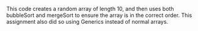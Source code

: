This code creates a random array of length 10, and then uses both bubbleSort and mergeSort to ensure the array is in the correct order. This assignment also did so using Generics instead of normal arrays. 